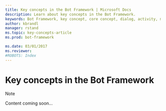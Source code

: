 ```yaml
---
title: Key concepts in the Bot Framework | Microsoft Docs
description: Learn about key concepts in the Bot Framework.
keywords: Bot Framework, key concept, core concept, dialog, activity, message, channel, connector
author: kbrandl
manager: rstand
ms.topic: key-concepts-article
ms.prod: bot-framework

ms.date: 03/01/2017
ms.reviewer:
#ROBOTS: Index
---
```


# Key concepts in the Bot Framework

> [!NOTE]
> Content coming soon...